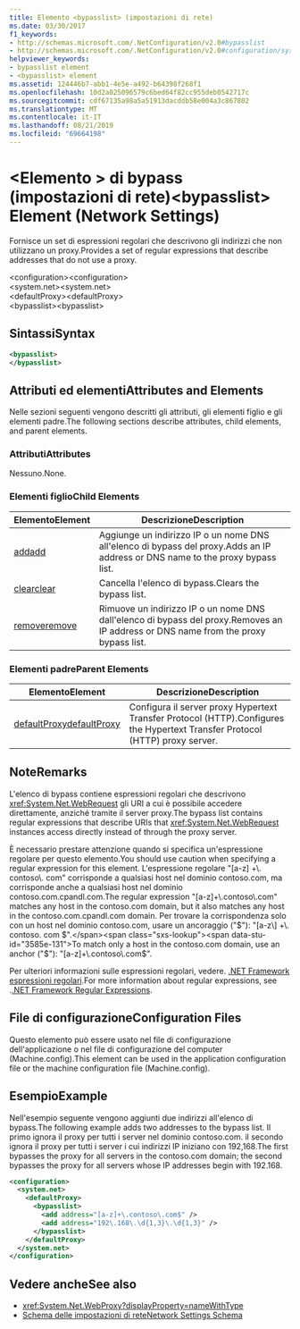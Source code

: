 ```yaml
---
title: Elemento <bypasslist> (impostazioni di rete)
ms.date: 03/30/2017
f1_keywords:
- http://schemas.microsoft.com/.NetConfiguration/v2.0#bypasslist
- http://schemas.microsoft.com/.NetConfiguration/v2.0#configuration/system.net/defaultProxy/bypasslist
helpviewer_keywords:
- bypasslist element
- <bypasslist> element
ms.assetid: 124446b7-abb1-4e5e-a492-b64398f268f1
ms.openlocfilehash: 10d2a025096579c6bed64f82cc955deb0542717c
ms.sourcegitcommit: cdf67135a98a5a51913dacddb58e004a3c867802
ms.translationtype: MT
ms.contentlocale: it-IT
ms.lasthandoff: 08/21/2019
ms.locfileid: "69664198"
---
```

# <a name="bypasslist-element-network-settings"></a><span data-ttu-id="3585e-102">\<Elemento > di bypass (impostazioni di rete)</span><span class="sxs-lookup"><span data-stu-id="3585e-102">\<bypasslist> Element (Network Settings)</span></span>
<span data-ttu-id="3585e-103">Fornisce un set di espressioni regolari che descrivono gli indirizzi che non utilizzano un proxy.</span><span class="sxs-lookup"><span data-stu-id="3585e-103">Provides a set of regular expressions that describe addresses that do not use a proxy.</span></span>  
  
 <span data-ttu-id="3585e-104">\<configuration></span><span class="sxs-lookup"><span data-stu-id="3585e-104">\<configuration></span></span>  
<span data-ttu-id="3585e-105">\<system.net></span><span class="sxs-lookup"><span data-stu-id="3585e-105">\<system.net></span></span>  
<span data-ttu-id="3585e-106">\<defaultProxy></span><span class="sxs-lookup"><span data-stu-id="3585e-106">\<defaultProxy></span></span>  
<span data-ttu-id="3585e-107">\<bypasslist></span><span class="sxs-lookup"><span data-stu-id="3585e-107">\<bypasslist></span></span>  
  
## <a name="syntax"></a><span data-ttu-id="3585e-108">Sintassi</span><span class="sxs-lookup"><span data-stu-id="3585e-108">Syntax</span></span>  
  
```xml  
<bypasslist>   
</bypasslist>  
```  
  
## <a name="attributes-and-elements"></a><span data-ttu-id="3585e-109">Attributi ed elementi</span><span class="sxs-lookup"><span data-stu-id="3585e-109">Attributes and Elements</span></span>  
 <span data-ttu-id="3585e-110">Nelle sezioni seguenti vengono descritti gli attributi, gli elementi figlio e gli elementi padre.</span><span class="sxs-lookup"><span data-stu-id="3585e-110">The following sections describe attributes, child elements, and parent elements.</span></span>  
  
### <a name="attributes"></a><span data-ttu-id="3585e-111">Attributi</span><span class="sxs-lookup"><span data-stu-id="3585e-111">Attributes</span></span>  
 <span data-ttu-id="3585e-112">Nessuno.</span><span class="sxs-lookup"><span data-stu-id="3585e-112">None.</span></span>  
  
### <a name="child-elements"></a><span data-ttu-id="3585e-113">Elementi figlio</span><span class="sxs-lookup"><span data-stu-id="3585e-113">Child Elements</span></span>  
  
|<span data-ttu-id="3585e-114">**Elemento**</span><span class="sxs-lookup"><span data-stu-id="3585e-114">**Element**</span></span>|<span data-ttu-id="3585e-115">**Descrizione**</span><span class="sxs-lookup"><span data-stu-id="3585e-115">**Description**</span></span>|  
|-----------------|---------------------|  
|[<span data-ttu-id="3585e-116">add</span><span class="sxs-lookup"><span data-stu-id="3585e-116">add</span></span>](add-element-for-bypasslist-network-settings.md)|<span data-ttu-id="3585e-117">Aggiunge un indirizzo IP o un nome DNS all'elenco di bypass del proxy.</span><span class="sxs-lookup"><span data-stu-id="3585e-117">Adds an IP address or DNS name to the proxy bypass list.</span></span>|  
|[<span data-ttu-id="3585e-118">clear</span><span class="sxs-lookup"><span data-stu-id="3585e-118">clear</span></span>](clear-element-for-bypasslist-network-settings.md)|<span data-ttu-id="3585e-119">Cancella l'elenco di bypass.</span><span class="sxs-lookup"><span data-stu-id="3585e-119">Clears the bypass list.</span></span>|  
|[<span data-ttu-id="3585e-120">remove</span><span class="sxs-lookup"><span data-stu-id="3585e-120">remove</span></span>](remove-element-for-bypasslist-network-settings.md)|<span data-ttu-id="3585e-121">Rimuove un indirizzo IP o un nome DNS dall'elenco di bypass del proxy.</span><span class="sxs-lookup"><span data-stu-id="3585e-121">Removes an IP address or DNS name from the proxy bypass list.</span></span>|  
  
### <a name="parent-elements"></a><span data-ttu-id="3585e-122">Elementi padre</span><span class="sxs-lookup"><span data-stu-id="3585e-122">Parent Elements</span></span>  
  
|<span data-ttu-id="3585e-123">**Elemento**</span><span class="sxs-lookup"><span data-stu-id="3585e-123">**Element**</span></span>|<span data-ttu-id="3585e-124">**Descrizione**</span><span class="sxs-lookup"><span data-stu-id="3585e-124">**Description**</span></span>|  
|-----------------|---------------------|  
|[<span data-ttu-id="3585e-125">defaultProxy</span><span class="sxs-lookup"><span data-stu-id="3585e-125">defaultProxy</span></span>](defaultproxy-element-network-settings.md)|<span data-ttu-id="3585e-126">Configura il server proxy Hypertext Transfer Protocol (HTTP).</span><span class="sxs-lookup"><span data-stu-id="3585e-126">Configures the Hypertext Transfer Protocol (HTTP) proxy server.</span></span>|  
  
## <a name="remarks"></a><span data-ttu-id="3585e-127">Note</span><span class="sxs-lookup"><span data-stu-id="3585e-127">Remarks</span></span>  
 <span data-ttu-id="3585e-128">L'elenco di bypass contiene espressioni regolari che descrivono <xref:System.Net.WebRequest> gli URI a cui è possibile accedere direttamente, anziché tramite il server proxy.</span><span class="sxs-lookup"><span data-stu-id="3585e-128">The bypass list contains regular expressions that describe URIs that <xref:System.Net.WebRequest> instances access directly instead of through the proxy server.</span></span>  
  
 <span data-ttu-id="3585e-129">È necessario prestare attenzione quando si specifica un'espressione regolare per questo elemento.</span><span class="sxs-lookup"><span data-stu-id="3585e-129">You should use caution when specifying a regular expression for this element.</span></span> <span data-ttu-id="3585e-130">L'espressione regolare "[a-z] +\\. contoso\\. com" corrisponde a qualsiasi host nel dominio contoso.com, ma corrisponde anche a qualsiasi host nel dominio contoso.com.cpandl.com.</span><span class="sxs-lookup"><span data-stu-id="3585e-130">The regular expression "[a-z]+\\.contoso\\.com" matches any host in the contoso.com domain, but it also matches any host in the contoso.com.cpandl.com domain.</span></span> <span data-ttu-id="3585e-131">Per trovare la corrispondenza solo con un host nel dominio contoso.com, usare un ancoraggio ("$"): "[a-z\\] +\\. contoso. com $".</span><span class="sxs-lookup"><span data-stu-id="3585e-131">To match only a host in the contoso.com domain, use an anchor ("$"): "[a-z]+\\.contoso\\.com$".</span></span>  
  
 <span data-ttu-id="3585e-132">Per ulteriori informazioni sulle espressioni regolari, vedere. [.NET Framework espressioni regolari](../../../../../docs/standard/base-types/regular-expressions.md).</span><span class="sxs-lookup"><span data-stu-id="3585e-132">For more information about regular expressions, see .[.NET Framework Regular Expressions](../../../../../docs/standard/base-types/regular-expressions.md).</span></span>  
  
## <a name="configuration-files"></a><span data-ttu-id="3585e-133">File di configurazione</span><span class="sxs-lookup"><span data-stu-id="3585e-133">Configuration Files</span></span>  
 <span data-ttu-id="3585e-134">Questo elemento può essere usato nel file di configurazione dell'applicazione o nel file di configurazione del computer (Machine.config).</span><span class="sxs-lookup"><span data-stu-id="3585e-134">This element can be used in the application configuration file or the machine configuration file (Machine.config).</span></span>  
  
## <a name="example"></a><span data-ttu-id="3585e-135">Esempio</span><span class="sxs-lookup"><span data-stu-id="3585e-135">Example</span></span>  
 <span data-ttu-id="3585e-136">Nell'esempio seguente vengono aggiunti due indirizzi all'elenco di bypass.</span><span class="sxs-lookup"><span data-stu-id="3585e-136">The following example adds two addresses to the bypass list.</span></span> <span data-ttu-id="3585e-137">Il primo ignora il proxy per tutti i server nel dominio contoso.com. il secondo ignora il proxy per tutti i server i cui indirizzi IP iniziano con 192,168.</span><span class="sxs-lookup"><span data-stu-id="3585e-137">The first bypasses the proxy for all servers in the contoso.com domain; the second bypasses the proxy for all servers whose IP addresses begin with 192.168.</span></span>  
  
```xml  
<configuration>  
  <system.net>  
    <defaultProxy>  
      <bypasslist>  
        <add address="[a-z]+\.contoso\.com$" />  
        <add address="192\.168\.\d{1,3}\.\d{1,3}" />  
      </bypasslist>  
    </defaultProxy>  
  </system.net>  
</configuration>  
```  
  
## <a name="see-also"></a><span data-ttu-id="3585e-138">Vedere anche</span><span class="sxs-lookup"><span data-stu-id="3585e-138">See also</span></span>

- <xref:System.Net.WebProxy?displayProperty=nameWithType>
- [<span data-ttu-id="3585e-139">Schema delle impostazioni di rete</span><span class="sxs-lookup"><span data-stu-id="3585e-139">Network Settings Schema</span></span>](index.md)
